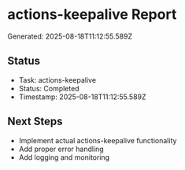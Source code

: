 # actions-keepalive Report

Generated: 2025-08-18T11:12:55.589Z

## Status
- Task: actions-keepalive
- Status: Completed
- Timestamp: 2025-08-18T11:12:55.589Z

## Next Steps
- Implement actual actions-keepalive functionality
- Add proper error handling
- Add logging and monitoring
